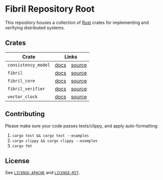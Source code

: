 # Fibril Repository Root

This repository houses a collection of [Rust](https://www.rust-lang.org/)
crates for implementing and verifying distributed systems.

## Crates

| Crate               | Links |
| ------------------- | ----- |
| `consistency_model` | [docs](https://docs.rs/consistency_model)&emsp;[source](crates/consistency_model/) |
| `fibril`            | [docs](https://docs.rs/fibril)&emsp;[source](crates/fibril/) |
| `fibril_core`       | [docs](https://docs.rs/fibril_core)&emsp;[source](crates/fibril_core/) |
| `fibril_verifier`   | [docs](https://docs.rs/fibril_verifier)&emsp;[source](crates/fibril_verifier/) |
| `vector_clock`      | [docs](https://docs.rs/vector_clock)&emsp;[source](crates/vector_clock/) |

## Contributing

Please make sure your code passes tests/clippy, and apply auto-formatting:

1. `cargo test && cargo test --examples`
2. `cargo clippy && cargo clippy --examples`
3. `cargo fmt`

## License

See [`LICENSE-APACHE`](LICENSE-APACHE) and [`LICENSE-MIT`](LICENSE-MIT).
